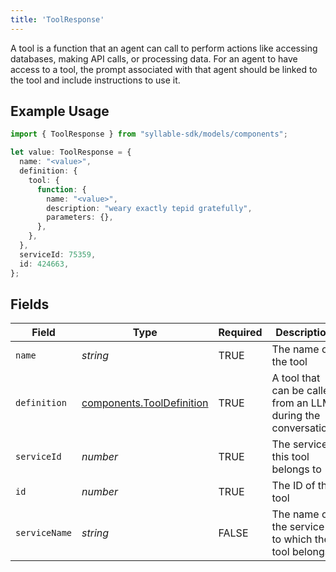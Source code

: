 ```yaml
---
title: 'ToolResponse'
---
```


A tool is a function that an agent can call to perform actions like accessing databases, 
making API calls, or processing data. For an agent to have access to a tool, the prompt 
associated with that agent should be linked to the tool and include instructions to use it.

## Example Usage

```typescript
import { ToolResponse } from "syllable-sdk/models/components";

let value: ToolResponse = {
  name: "<value>",
  definition: {
    tool: {
      function: {
        name: "<value>",
        description: "weary exactly tepid gratefully",
        parameters: {},
      },
    },
  },
  serviceId: 75359,
  id: 424663,
};
```

## Fields

| Field                                                                  | Type                                                                   | Required                                                               | Description                                                            |
| ---------------------------------------------------------------------- | ---------------------------------------------------------------------- | ---------------------------------------------------------------------- | ---------------------------------------------------------------------- |
| `name`                                                                 | *string*                                                               | TRUE                                                     | The name of the tool                                                   |
| `definition`                                                           | [components.ToolDefinition](/sdk-docs/models/components/tooldefinition) | TRUE                                                     | A tool that can be called from an LLM during the conversation.         |
| `serviceId`                                                            | *number*                                                               | TRUE                                                     | The service this tool belongs to                                       |
| `id`                                                                   | *number*                                                               | TRUE                                                     | The ID of the tool                                                     |
| `serviceName`                                                          | *string*                                                               | FALSE                                                     | The name of the service to which the tool belongs                      |
